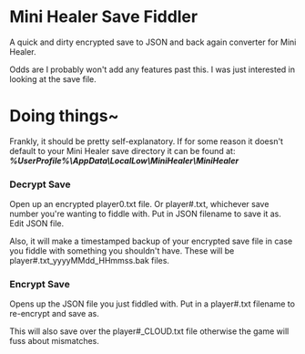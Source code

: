 # Mini Healer Save Fiddler
A quick and dirty encrypted save to JSON and back again converter for Mini Healer.

Odds are I probably won't add any features past this.
I was just interested in looking at the save file.

# Doing things~
Frankly, it should be pretty self-explanatory.
If for some reason it doesn't default to your Mini Healer save directory it can be found at:
***%UserProfile%\AppData\LocalLow\MiniHealer\MiniHealer***
### Decrypt Save
Open up an encrypted player0.txt file. Or player#.txt, whichever save number you're wanting to fiddle with.
Put in JSON filename to save it as.
Edit JSON file.

Also, it will make a timestamped backup of your encrypted save file in case you fiddle with something you shouldn't have.
These will be player#.txt_yyyyMMdd_HHmmss.bak files.

### Encrypt Save
Opens up the JSON file you just fiddled with.
Put in a player#.txt filename to re-encrypt and save as.

This will also save over the player#_CLOUD.txt file otherwise the game will fuss about mismatches.